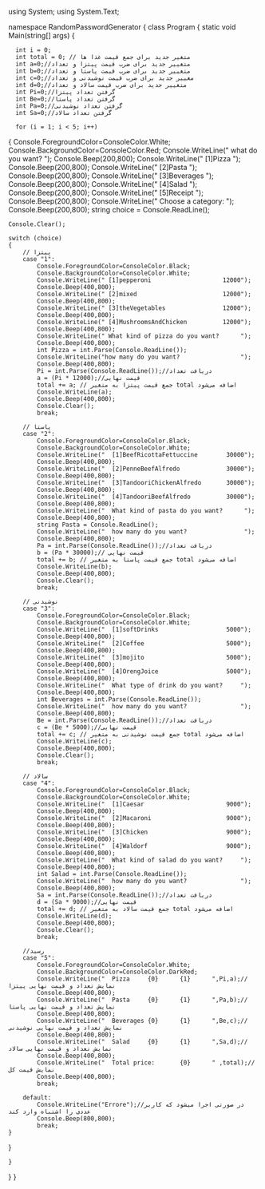 using System;
using System.Text;

namespace RandomPasswordGenerator
{
  class Program
  {
    static void Main(string[] args)
    {
       
      int i = 0;
      int total = 0; // متغیر جدید برای جمع قیمت غذا ها
      int a=0;//متغییر جدید برای ضرب قیمت پیتزا و تعداد
	  int b=0;//متغییر جدید برای ضرب قیمت پاستا و تعداد
	  int c=0;//مغییر جدید برای ضرب قیمت نوشیدنی و تعداد
	  int d=0;//متغییر جدید برای ضرب قیمت سالاد و تعداد
	  int Pi=0;//گرفتن تعداد پیتزا
	  int Be=0;//گرفتن تعداد پاستا
	  int Pa=0;//گرفتن تعداد نوشیدنی
	  int Sa=0;//گرفتن تعداد سالاد
	  
      for (i = 1; i < 5; i++)
   {
    Console.ForegroundColor=ConsoleColor.White;
	Console.BackgroundColor=ConsoleColor.Red;
    Console.WriteLine("      what do you want?  ");
	Console.Beep(200,800);
    Console.WriteLine("      [1]Pizza           ");
	Console.Beep(200,800);
    Console.WriteLine("      [2]Pasta           ");
	Console.Beep(200,800);
    Console.WriteLine("      [3]Beverages       ");
	Console.Beep(200,800);
    Console.WriteLine("      [4]Salad           ");
	Console.Beep(200,800);
    Console.WriteLine("      [5]Receipt         ");
	Console.Beep(200,800);
    Console.WriteLine("      Choose a category: ");
	Console.Beep(200,800);
    string choice = Console.ReadLine();
	
    Console.Clear();
	
    switch (choice)
    {
        // پیتزا
        case "1":
		    Console.ForegroundColor=ConsoleColor.Black;
	        Console.BackgroundColor=ConsoleColor.White;
            Console.WriteLine(" [1]pepperoni                    12000");
			Console.Beep(400,800);
            Console.WriteLine(" [2]mixed                        12000");
			Console.Beep(400,800);
            Console.WriteLine(" [3]theVegetables                12000");
			Console.Beep(400,800);
            Console.WriteLine(" [4]MushroomsAndChicken          12000");
			Console.Beep(400,800);
            Console.WriteLine(" What kind of pizza do you want?      ");
			Console.Beep(400,800);
            int Pizza = int.Parse(Console.ReadLine());
            Console.WriteLine("how many do you want?                 ");
			Console.Beep(400,800);
            Pi = int.Parse(Console.ReadLine());//دریافت تعداد
            a = (Pi * 12000);//قیمت نهایی
            total += a; // جمع قیمت پیتزا به متغیر total اضافه می‌شود
            Console.WriteLine(a);
			Console.Beep(400,800);
			Console.Clear();
            break;

        // پاستا
        case "2":
		    Console.ForegroundColor=ConsoleColor.Black;
	        Console.BackgroundColor=ConsoleColor.White;
            Console.WriteLine("  [1]BeefRicottaFettuccine        30000");
			Console.Beep(400,800);
            Console.WriteLine("  [2]PenneBeefAlfredo             30000");
			Console.Beep(400,800);
            Console.WriteLine("  [3]TandooriChickenAlfredo       30000");
			Console.Beep(400,800);
            Console.WriteLine("  [4]TandooriBeefAlfredo          30000");
			Console.Beep(400,800);
            Console.WriteLine("  What kind of pasta do you want?      ");
			Console.Beep(400,800);
            string Pasta = Console.ReadLine();
            Console.WriteLine("  how many do you want?                ");
			Console.Beep(400,800);
            Pa = int.Parse(Console.ReadLine());//دریافت تعداد
            b = (Pa * 30000);// قیمت نهایی  
            total += b; // جمع قیمت پاستا به متغیر total اضافه می‌شود
            Console.WriteLine(b);
			Console.Beep(400,800);
			Console.Clear();
            break;

        // نوشیدنی
        case "3":
		    Console.ForegroundColor=ConsoleColor.Black;
	        Console.BackgroundColor=ConsoleColor.White;
            Console.WriteLine("  [1]softDrinks                   5000");
			Console.Beep(400,800);
            Console.WriteLine("  [2]Coffee                       5000");
			Console.Beep(400,800);
            Console.WriteLine("  [3]mojito                       5000");
			Console.Beep(400,800);
            Console.WriteLine("  [4]OrengJoice                   5000");
			Console.Beep(400,800);
            Console.WriteLine("  What type of drink do you want?     ");
			Console.Beep(400,800);
            int Beverages = int.Parse(Console.ReadLine());
            Console.WriteLine("  how many do you want?               ");
			Console.Beep(400,800);
            Be = int.Parse(Console.ReadLine());//دریافت تعداد
            c = (Be * 5000);//قیمت نهایی
            total += c; // جمع قیمت نوشیدنی به متغیر total اضافه می‌شود
            Console.WriteLine(c);
			Console.Beep(400,800);
			Console.Clear();
            break;

        // سالاد
        case "4":
		    Console.ForegroundColor=ConsoleColor.Black;
	        Console.BackgroundColor=ConsoleColor.White;
            Console.WriteLine("  [1]Caesar                       9000");
			Console.Beep(400,800);
            Console.WriteLine("  [2]Macaroni                     9000");
			Console.Beep(400,800);
            Console.WriteLine("  [3]Chicken                      9000");
			Console.Beep(400,800);
            Console.WriteLine("  [4]Waldorf                      9000");
			Console.Beep(400,800);
            Console.WriteLine("  What kind of salad do you want?     ");
			Console.Beep(400,800);
            int Salad = int.Parse(Console.ReadLine());
            Console.WriteLine("  how many do you want?               ");
			Console.Beep(400,800);
            Sa = int.Parse(Console.ReadLine());//دریافت تعداد
            d = (Sa * 9000);//قیمت نهایی
            total += d; // جمع قیمت سالاد به متغیر total اضافه می‌شود
            Console.WriteLine(d);
			Console.Beep(400,800);
			Console.Clear();
            break;
			
	    //رسید
        case "5":
		    Console.ForegroundColor=ConsoleColor.White;
	        Console.BackgroundColor=ConsoleColor.DarkRed;
	    	Console.WriteLine("  Pizza     {0}      {1}      ",Pi,a);//نمایش تعداد و قیمت نهایی پیتزا
			Console.Beep(400,800);
	        Console.WriteLine("  Pasta     {0}      {1}      ",Pa,b);//نمایش تعداد و قیمت نهایی پاستا
			Console.Beep(400,800);
	        Console.WriteLine("  Beverages {0}      {1}      ",Be,c);//نمایش تعداد و قیمت نهایی نوشیدنی
			Console.Beep(400,800);
	        Console.WriteLine("  Salad     {0}      {1}      ",Sa,d);//نمایش تعداد و قیمت نهایی سالاد
			Console.Beep(400,800);
            Console.WriteLine("  Total price:       {0}      " ,total);//نمایش قیمت کل
			Console.Beep(400,800);
		    break;
			
        default:
            Console.WriteLine("Errore");//در صورتی اجرا میشود که کاربر عددی را اشتباه وارد کند
			Console.Beep(800,800);
            break;
    }
    
   }

    }
  }
}
